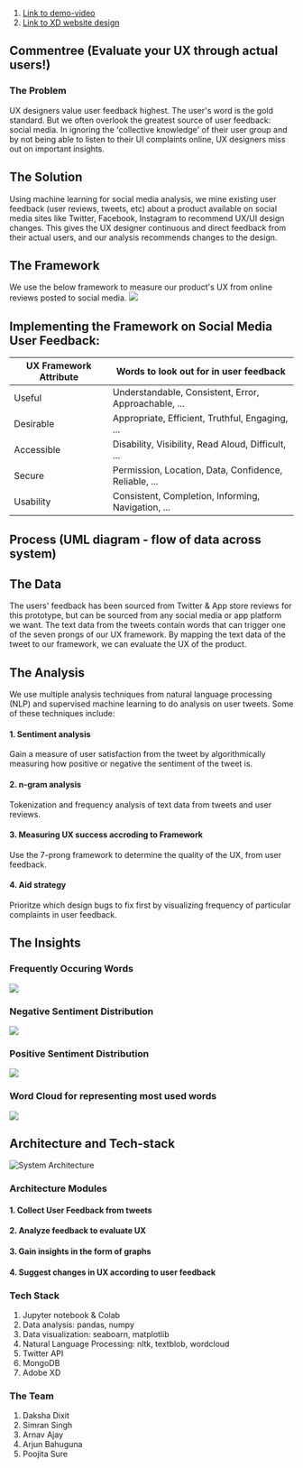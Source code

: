1. [Link to demo-video](https://wetransfer.com/downloads/d30e575ed297db77329d92ad95771ced20210307215448/8a2a49)<br>
2. [Link to XD website design](https://xd.adobe.com/view/5789e5de-1b5b-4805-99c5-45a0700862df-02da/?fullscreen)

## Commentree (Evaluate your UX through actual users!)

### The Problem
UX designers value user feedback highest. The user's word is the gold standard. But we often overlook the greatest source of user feedback: social media. In ignoring the 'collective knowledge' of their user group and by not being able to listen to their UI complaints online, UX designers miss out on important insights.

## The Solution
Using machine learning for social media analysis, we mine existing user feedback (user reviews, tweets, etc) about a product available on social media sites like Twitter, Facebook, Instagram to recommend UX/UI design changes. This gives the UX designer continuous and direct feedback from their actual users, and our analysis recommends changes to the design.

## The Framework
We use the below framework to measure our product's UX from online reviews posted to social media.
<img src="https://raw.githubusercontent.com/standard-deviant/ai4ux/main/hexagon.jpeg">
## Implementing the Framework on Social Media User Feedback:
| UX Framework Attribute | Words to look out for in user feedback |
| --- | --- |
| Useful | Understandable, Consistent, Error, Approachable, ... |
| Desirable | Appropriate, Efficient, Truthful, Engaging, ... |
| Accessible | Disability, Visibility, Read Aloud, Difficult, ... |
| Secure | Permission, Location, Data, Confidence, Reliable, ... |                                     
| Usability | Consistent, Completion, Informing, Navigation, ... |

## Process (UML diagram - flow of data across system)
## The Data
The users' feedback has been sourced from Twitter & App store reviews for this prototype, but can be sourced from any social media or app platform we want. The text data from the tweets contain words that can trigger one of the seven prongs of our UX framework. By mapping the text data of the tweet to our framework, we can evaluate the UX of the product.

## The Analysis
We use multiple analysis techniques from natural language processing (NLP) and supervised machine learning to do analysis on user tweets. Some of these techniques include:
#### 1. Sentiment analysis
Gain a measure of user satisfaction from the tweet by algorithmically measuring how positive or negative the sentiment of the tweet is.
#### 2. n-gram analysis
Tokenization and frequency analysis of text data from tweets and user reviews.
#### 3. Measuring UX success accroding to Framework
Use the 7-prong framework to determine the quality of the UX, from user feedback.
#### 4. Aid strategy
Prioritze which design bugs to fix first by visualizing frequency of particular complaints in user feedback.

## The Insights

### Frequently Occuring Words
<img src="https://raw.githubusercontent.com/standard-deviant/ai4ux/main/MostFrequentWords.jpeg">

### Negative Sentiment Distribution
<img src="https://raw.githubusercontent.com/standard-deviant/ai4ux/main/NegativeSntiment.jpeg">

### Positive Sentiment Distribution
<img src="https://raw.githubusercontent.com/standard-deviant/ai4ux/main/PositiveSentiment.jpeg">

### Word Cloud for representing most used words
<img src="https://raw.githubusercontent.com/standard-deviant/ai4ux/main/WordCloud.jpeg">


## Architecture and Tech-stack
![System Architecture](https://raw.githubusercontent.com/jangidkrishna/0xSHG/master/architecture.jpg)


### Architecture Modules
#### 1. Collect User Feedback from tweets
#### 2. Analyze feedback to evaluate UX
#### 3. Gain insights in the form of graphs
#### 4. Suggest changes in UX according to user feedback


### Tech Stack
1. Jupyter notebook & Colab
2. Data analysis: pandas, numpy
3. Data visualization: seaboarn, matplotlib
4. Natural Language Processing: nltk, textblob, wordcloud
5. Twitter API
6. MongoDB
7. Adobe XD

### The Team
1. Daksha Dixit
2. Simran Singh
3. Arnav Ajay
4. Arjun Bahuguna
5. Poojita Sure
